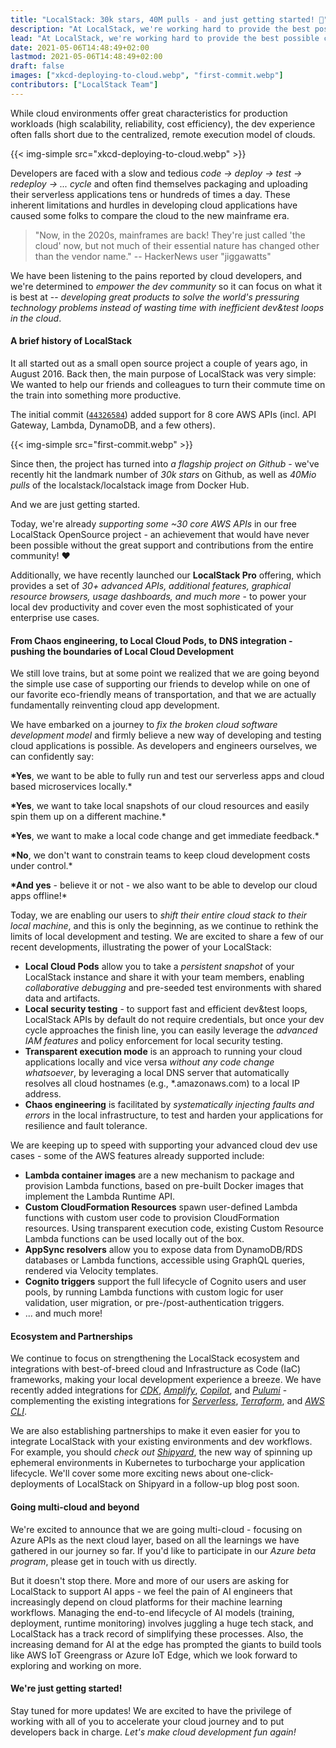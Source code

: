 ```yaml
---
title: "LocalStack: 30k stars, 40M pulls - and just getting started! 🚀"
description: "At LocalStack, we're working hard to provide the best possible cloud dev experience - giving developers back control over their environments, and enabling a highly efficient, fully local dev&test loop for your cloud applications, <i>to make cloud development fun again</i>."
lead: "At LocalStack, we're working hard to provide the best possible cloud dev experience - giving developers back control over their environments, and enabling a highly efficient, fully local dev&test loop for your cloud applications, <i>to make cloud development fun again</i>."
date: 2021-05-06T14:48:49+02:00
lastmod: 2021-05-06T14:48:49+02:00
draft: false
images: ["xkcd-deploying-to-cloud.webp", "first-commit.webp"]
contributors: ["LocalStack Team"]
---
```


While cloud environments offer great characteristics for production
workloads (high scalability, reliability, cost efficiency), the dev
experience often falls short due to the centralized, remote execution
model of clouds.

{{< img-simple src="xkcd-deploying-to-cloud.webp" >}}

Developers are faced with a slow and tedious
_code → deploy → test → redeploy → ... cycle_ and often find themselves
packaging and uploading their serverless applications tens or hundreds
of times a day. These inherent limitations and hurdles in developing
cloud applications have caused some folks to compare the cloud to the
new mainframe era.

> "Now, in the 2020s, mainframes are back! They're just called 'the
> cloud' now, but not much of their essential nature has changed other
> than the vendor name."
> -- HackerNews user "jiggawatts"

We have been listening to the pains reported by cloud developers, and
we're determined to _empower the dev community_ so it can focus on what
it is best at -- _developing great products to solve the world's
pressuring technology problems instead of wasting time with inefficient
dev&test loops in the cloud_.

#### A brief history of LocalStack

It all started out as a small open source project a couple of years ago,
in August 2016. Back then, the main purpose of LocalStack was very
simple: We wanted to help our friends and colleagues to turn their commute
time on the train into something more productive.

The initial commit ([`44326584`](https://github.com/localstack/localstack/commit/44326584))
added support for 8 core AWS APIs
(incl. API Gateway, Lambda, DynamoDB, and a few others).

{{< img-simple src="first-commit.webp" >}}

Since then, the project has turned into _a flagship project on Github_ -
we've recently hit the landmark number of _30k stars_ on Github, as well
as _40Mio pulls_ of the localstack/localstack image from Docker Hub.

And we are just getting started.

Today, we're already _supporting some \~30 core AWS APIs_ in our free
LocalStack OpenSource project - an achievement that would have never
been possible without the great support and contributions from the
entire community! ♥️

Additionally, we have recently launched our **LocalStack Pro** offering,
which provides a set of _30+ advanced APIs, additional features,
graphical resource browsers, usage dashboards, and much more_ - to power
your local dev productivity and cover even the most sophisticated of
your enterprise use cases.

#### From Chaos engineering, to Local Cloud Pods, to DNS integration - pushing the boundaries of Local Cloud Development

We still love trains, but at some point we realized that we are going
beyond the simple use case of supporting our friends to develop while on
one of our favorite eco-friendly means of transportation, and that we
are actually fundamentally reinventing cloud app development.

We have embarked on a journey to _fix the broken cloud software
development model_ and firmly believe a new way of developing and
testing cloud applications is possible. As developers and engineers
ourselves, we can confidently say:

**\*Yes**, we want to be able to fully run and test our serverless apps and
cloud based microservices locally.\*

**\*Yes**, we want to take local snapshots of our cloud resources and easily
spin them up on a different machine.\*

**\*Yes**, we want to make a local code change and get immediate feedback.\*

**\*No**, we don't want to constrain teams to keep cloud development costs
under control.\*

**\*And yes** - believe it or not - we also want to be able to develop our
cloud apps offline!\*

Today, we are enabling our users to _shift their entire cloud stack to
their local machine_, and this is only the beginning, as we continue to
rethink the limits of local development and testing. We are excited to
share a few of our recent developments, illustrating the power of your
LocalStack:

- **Local Cloud Pods** allow you to take a _persistent snapshot_ of
  your LocalStack instance and share it with your team members,
  enabling _collaborative debugging_ and pre-seeded test environments
  with shared data and artifacts.
- **Local security testing** - to support fast and efficient dev&test
  loops, LocalStack APIs by default do not require credentials, but
  once your dev cycle approaches the finish line, you can easily
  leverage the _advanced IAM features_ and policy enforcement for
  local security testing.
- **Transparent execution mode** is an approach to running your cloud
  applications locally and vice versa _without any code change
  whatsoever_, by leveraging a local DNS server that automatically
  resolves all cloud hostnames (e.g., \*.amazonaws.com) to a local IP
  address.
- **Chaos engineering** is facilitated by _systematically injecting
  faults and errors_ in the local infrastructure, to test and harden
  your applications for resilience and fault tolerance.

We are keeping up to speed with supporting your advanced cloud dev use
cases - some of the AWS features already supported include:

- **Lambda container images** are a new mechanism to package and
  provision Lambda functions, based on pre-built Docker images that
  implement the Lambda Runtime API.
- **Custom CloudFormation Resources** spawn user-defined Lambda
  functions with custom user code to provision CloudFormation
  resources. Using transparent execution code, existing Custom
  Resource Lambda functions can be used locally out of the box.
- **AppSync resolvers** allow you to expose data from DynamoDB/RDS
  databases or Lambda functions, accessible using GraphQL queries,
  rendered via Velocity templates.
- **Cognito triggers** support the full lifecycle of Cognito users and
  user pools, by running Lambda functions with custom logic for user
  validation, user migration, or pre-/post-authentication triggers.
- ... and much more!

#### Ecosystem and Partnerships

We continue to focus on strengthening the LocalStack ecosystem and
integrations with best-of-breed cloud and Infrastructure as Code (IaC)
frameworks, making your local development experience a breeze. We have
recently added integrations for
[_CDK_](https://github.com/localstack/aws-cdk-local),
[_Amplify_](https://github.com/localstack/amplify-js-local),
[_Copilot_](https://github.com/localstack/copilot-cli-local), and
[_Pulumi_](https://github.com/localstack/pulumi-local) - complementing
the existing integrations for
[_Serverless_](https://github.com/localstack/serverless-localstack),
[_Terraform_](https://registry.terraform.io/providers/hashicorp/aws/latest/docs/guides/custom-service-endpoints#localstack),
and [_AWS CLI_](https://github.com/localstack/awscli-local).

We are also establishing partnerships to make it even easier for you to
integrate LocalStack with your existing environments and dev workflows. For
example, you should _check out_ [_Shipyard_](https://shipyard.build/), the new
way of spinning up ephemeral environments in Kubernetes to turbocharge your
application lifecycle. We'll cover some more exciting news about
one-click-deployments of LocalStack on Shipyard in a follow-up blog post soon.

#### Going multi-cloud and beyond

We're excited to announce that we are going multi-cloud - focusing on
Azure APIs as the next cloud layer, based on all the learnings we have
gathered in our journey so far. If you'd like to participate in our
_Azure beta program_, please get in touch with us directly.

But it doesn't stop there. More and more of our users are asking
for LocalStack to support AI apps - we feel the pain of AI engineers
that increasingly depend on cloud platforms for their machine learning
workflows. Managing the end-to-end lifecycle of AI models (training,
deployment, runtime monitoring) involves juggling a huge tech stack, and
LocalStack has a track record of simplifying these processes. Also, the
increasing demand for AI at the edge has prompted the giants to build
tools like AWS IoT Greengrass or Azure IoT Edge, which we look forward
to exploring and working on more.

#### We're just getting started!

Stay tuned for more updates! We are excited to have the privilege of
working with all of you to accelerate your cloud journey and to put
developers back in charge. _Let's make cloud development fun again!_
